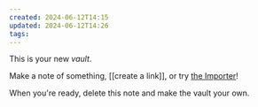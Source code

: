```yaml
---
created: 2024-06-12T14:15
updated: 2024-06-12T14:26
tags: 
---
```

This is your new *vault*.

Make a note of something, [[create a link]], or try [the Importer](https://help.obsidian.md/Plugins/Importer)!

When you're ready, delete this note and make the vault your own.

